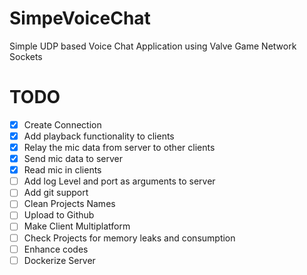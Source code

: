 # SimpeVoiceChat
Simple UDP based Voice Chat Application using Valve Game Network Sockets

# TODO
- [x] Create Connection
- [x] Add playback functionality to clients
- [x] Relay the mic data from server to other clients
- [x] Send mic data to server
- [x] Read mic in clients
- [ ] Add log Level and port as arguments to server
- [ ] Add git support
- [ ] Clean Projects Names
- [ ] Upload to Github
- [ ] Make Client Multiplatform
- [ ] Check Projects for memory leaks and consumption
- [ ] Enhance codes
- [ ] Dockerize Server
